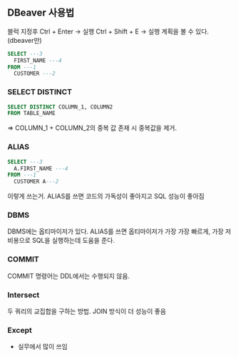 

## DBeaver 사용법
블럭 지정후 Ctrl + Enter -> 실행 
Ctrl + Shift + E -> 실행 계획을 볼 수 있다. (dbeaver만)

```sql
SELECT ---3
  FIRST_NAME ---4
FROM ---1
  CUSTOMER ---2
```

### SELECT DISTINCT

```sql
SELECT DISTINCT COLUMN_1, COLUMN2 
FROM TABLE_NAME
```
=> COLUMN_1 + COLUMN_2의 중복 값 존재 시 중복값을 제거. 

### ALIAS

```sql
SELECT ---3
  A.FIRST_NAME ---4
FROM ---1
  CUSTOMER A---2
```
이렇게 쓰는거.
ALIAS를 쓰면 코드의 가독성이 좋아지고 SQL 성능이 좋아짐

### DBMS
DBMS에는 옵티마이저가 있다.
ALIAS를 쓰면 옵티마이저가 가장 가장 빠르게, 가장 저비용으로 SQL을 실행하는데 도움을 준다.

### COMMIT
COMMIT 명령어는 DDL에서는 수행되지 않음.


### Intersect

두 쿼리의 교집합을 구하는 방법. JOIN 방식이 더 성능이 좋음


### Except 
- 실무에서 많이 쓰임
 
